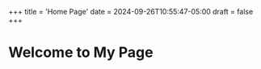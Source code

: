 +++
title = 'Home Page'
date = 2024-09-26T10:55:47-05:00
draft = false 
+++


# Welcome to My Page


